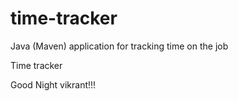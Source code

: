 # time-tracker
Java (Maven) application for tracking time on the job

Time tracker

Good Night vikrant!!!
